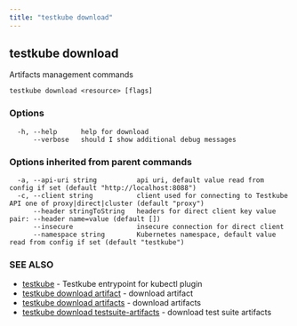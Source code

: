 ```yaml
---
title: "testkube download"
---
```

<head>
  <meta name="docsearch:indexPrefix" content="reference-doc" />
</head>

## testkube download

Artifacts management commands

```
testkube download <resource> [flags]
```

### Options

```
  -h, --help      help for download
      --verbose   should I show additional debug messages
```

### Options inherited from parent commands

```
  -a, --api-uri string          api uri, default value read from config if set (default "http://localhost:8088")
  -c, --client string           client used for connecting to Testkube API one of proxy|direct|cluster (default "proxy")
      --header stringToString   headers for direct client key value pair: --header name=value (default [])
      --insecure                insecure connection for direct client
      --namespace string        Kubernetes namespace, default value read from config if set (default "testkube")
```

### SEE ALSO

* [testkube](testkube.md)	 - Testkube entrypoint for kubectl plugin
* [testkube download artifact](testkube-download-artifact.md)	 - download artifact
* [testkube download artifacts](testkube-download-artifacts.md)	 - download artifacts
* [testkube download testsuite-artifacts](testkube-download-testsuite-artifacts.md)	 - download test suite artifacts

